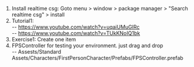 1. Install realtime csg: Goto menu > window > package manager > "Search realtime csg" > install
2. Tutorial1: <br>
   -- https://www.youtube.com/watch?v=uqaiUMuGlRc <br>
   -- https://www.youtube.com/watch?v=TUkKNoIQ1bk <br>
4. Exercise1: Create one item <br>
5. FPSController for testing your environment. just drag and drop <br> 
   -- Assests/Standard Assets/Characters/FirstPersonCharacter/Prefabs/FPSController.prefab <br>
